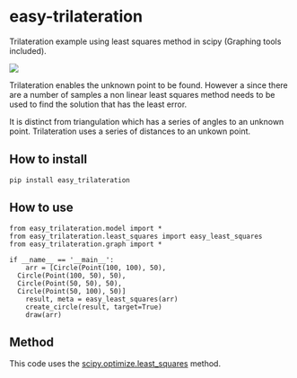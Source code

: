 
# easy-trilateration
Trilateration example using least squares method in scipy (Graphing tools included).

![](https://raw.githubusercontent.com/agusalex/Least-Squares-Trilateration/master/img2.png)

Trilateration enables the unknown point to be found. However a since there are a number of samples a non linear least squares method needs to be used to find the solution that has the least error. 

It is distinct from triangulation which has a series of angles to an unknown point. Trilateration uses a series of distances to an unkown point.

## How to install

    pip install easy_trilateration


## How to use

    from easy_trilateration.model import *  
    from easy_trilateration.least_squares import easy_least_squares  
    from easy_trilateration.graph import *  
      
    if __name__ == '__main__':  
        arr = [Circle(Point(100, 100), 50),  
      Circle(Point(100, 50), 50),  
      Circle(Point(50, 50), 50),  
      Circle(Point(50, 100), 50)]  
        result, meta = easy_least_squares(arr)  
        create_circle(result, target=True)  
        draw(arr)
	
    
## Method
This code uses the [scipy.optimize.least_squares](https://docs.scipy.org/doc/scipy/reference/generated/scipy.optimize.least_squares.html) method.
